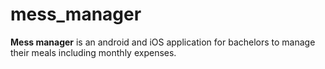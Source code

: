 # mess_manager
**Mess manager** is an android and iOS application for bachelors to manage their meals including monthly expenses.

